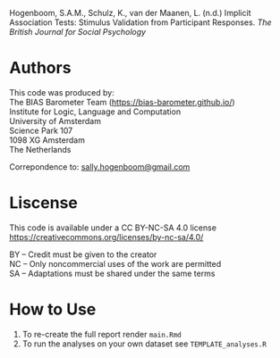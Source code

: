 Hogenboom, S.A.M., Schulz, K., van der Maanen, L. (n.d.) Implicit Association Tests: Stimulus Validation from Participant Responses. *The British Journal for Social Psychology*

# Authors

This code was produced by:                                               
The BIAS Barometer Team (https://bias-barometer.github.io/)              
Institute for Logic, Language and Computation                            
University of Amsterdam                                                  
Science Park 107                                                         
1098 XG Amsterdam                                                        
The Netherlands                                                          
                                                                          
Correpondence to: sally.hogenboom@gmail.com                                
                                                                          
# Liscense                                                             

This code is available under a CC BY-NC-SA 4.0 license                   
https://creativecommons.org/licenses/by-nc-sa/4.0/                       
                                                                          
BY  – Credit must be given to the creator                                
NC  – Only noncommercial uses of the work are permitted                  
SA  – Adaptations must be shared under the same terms                    

# How to Use

1. To re-create the full report render `main.Rmd`
1. To run the analyses on your own dataset see `TEMPLATE_analyses.R`
